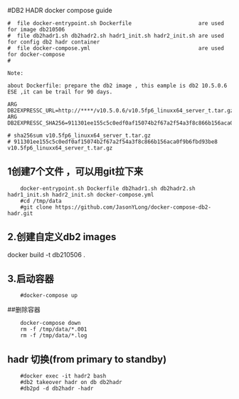 #DB2 HADR docker compose guide

```
#  file docker-entrypoint.sh Dockerfile                     are used for image db210506
#  file db2hadr1.sh db2hadr2.sh hadr1_init.sh hadr2_init.sh are used for config db2 hadr container
#  file docker-compose.yml                                  are used for docker-compose 
#

Note:

about Dockerfile: prepare the db2 image , this eample is db2 10.5.0.6 ESE ,it can be trail for 90 days.

ARG DB2EXPRESSC_URL=http://****/v10.5.0.6/v10.5fp6_linuxx64_server_t.tar.gz
ARG DB2EXPRESSC_SHA256=911301ee155c5c0edf0af15074b2f67a2f54a3f8c866b156aca0f9b6fbd93be8

# sha256sum v10.5fp6_linuxx64_server_t.tar.gz
# 911301ee155c5c0edf0af15074b2f67a2f54a3f8c866b156aca0f9b6fbd93be8  v10.5fp6_linuxx64_server_t.tar.gz

```

## 1创建7个文件 ，可以用git拉下来

```
    docker-entrypoint.sh Dockerfile db2hadr1.sh db2hadr2.sh hadr1_init.sh hadr2_init.sh docker-compose.yml
    #cd /tmp/data
    #git clone https://github.com/JasonYLong/docker-compose-db2-hadr.git
```

## 2.创建自定义db2 images
docker build -t db210506 .

## 3.启动容器

```
    #docker-compose up
```

##删除容器

```
    docker-compose down
    rm -f /tmp/data/*.001
    rm -f /tmp/data/*.log
```

## hadr 切换(from primary to standby)

```
    #docker exec -it hadr2 bash
    #db2 takeover hadr on db db2hadr
    #db2pd -d db2hadr -hadr
```

